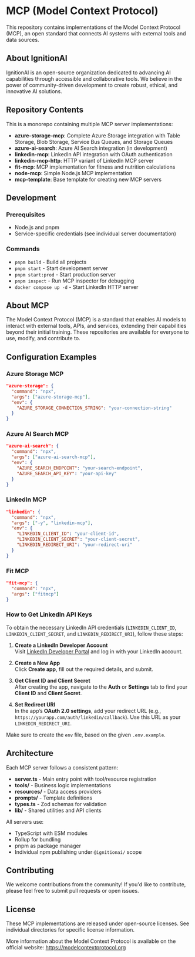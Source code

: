# MCP (Model Context Protocol)

This repository contains implementations of the Model Context Protocol (MCP), an open standard that connects AI systems with external tools and data sources.

## About IgnitionAI

IgnitionAI is an open-source organization dedicated to advancing AI capabilities through accessible and collaborative tools. We believe in the power of community-driven development to create robust, ethical, and innovative AI solutions.

## Repository Contents

This is a monorepo containing multiple MCP server implementations:

- **azure-storage-mcp**: Complete Azure Storage integration with Table Storage, Blob Storage, Service Bus Queues, and Storage Queues
- **azure-ai-search**: Azure AI Search integration (in development)
- **linkedin-mcp**: LinkedIn API integration with OAuth authentication
- **linkedin-mcp-http**: HTTP variant of LinkedIn MCP server
- **fit-mcp**: MCP implementation for fitness and nutrition calculations
- **node-mcp**: Simple Node.js MCP implementation
- **mcp-template**: Base template for creating new MCP servers

## Development

### Prerequisites
- Node.js and pnpm
- Service-specific credentials (see individual server documentation)

### Commands
- `pnpm build` - Build all projects
- `pnpm start` - Start development server
- `pnpm start:prod` - Start production server
- `pnpm inspect` - Run MCP inspector for debugging
- `docker compose up -d` - Start LinkedIn HTTP server

## About MCP

The Model Context Protocol (MCP) is a standard that enables AI models to interact with external tools, APIs, and services, extending their capabilities beyond their initial training. These repositories are available for everyone to use, modify, and contribute to.

## Configuration Examples

### Azure Storage MCP
```json
"azure-storage": {
  "command": "npx",
  "args": ["azure-storage-mcp"],
  "env": {
    "AZURE_STORAGE_CONNECTION_STRING": "your-connection-string"
  }
}
```

### Azure AI Search MCP
```json
"azure-ai-search": {
  "command": "npx",
  "args": ["azure-ai-search-mcp"],
  "env": {
    "AZURE_SEARCH_ENDPOINT": "your-search-endpoint",
    "AZURE_SEARCH_API_KEY": "your-api-key"
  }
}
```

### LinkedIn MCP
```json
"linkedin": {
  "command": "npx",
  "args": ["-y", "linkedin-mcp"],
  "env": {
    "LINKEDIN_CLIENT_ID": "your-client-id",
    "LINKEDIN_CLIENT_SECRET": "your-client-secret",
    "LINKEDIN_REDIRECT_URI": "your-redirect-uri"
  }
}
```

### Fit MCP
```json
"fit-mcp": {
  "command": "npx",
  "args": ["fitmcp"]
}
```

### How to Get LinkedIn API Keys
To obtain the necessary LinkedIn API credentials (`LINKEDIN_CLIENT_ID`, `LINKEDIN_CLIENT_SECRET`, and `LINKEDIN_REDIRECT_URI`), follow these steps:

1. **Create a LinkedIn Developer Account**  
   Visit [LinkedIn Developer Portal](https://www.linkedin.com/developers/) and log in with your LinkedIn account.

2. **Create a New App**  
   Click **Create app**, fill out the required details, and submit.

3. **Get Client ID and Client Secret**  
   After creating the app, navigate to the **Auth** or **Settings** tab to find your **Client ID** and **Client Secret**.

4. **Set Redirect URI**  
   In the app’s **OAuth 2.0 settings**, add your redirect URL (e.g., `https://yourapp.com/auth/linkedin/callback`). Use this URL as your `LINKEDIN_REDIRECT_URI`.

Make sure to create the `env` file, based on the given `.env.example`.

## Architecture

Each MCP server follows a consistent pattern:
- **server.ts** - Main entry point with tool/resource registration
- **tools/** - Business logic implementations  
- **resources/** - Data access providers
- **prompts/** - Template definitions
- **types.ts** - Zod schemas for validation
- **lib/** - Shared utilities and API clients

All servers use:
- TypeScript with ESM modules
- Rollup for bundling
- pnpm as package manager
- Individual npm publishing under `@ignitionai/` scope

## Contributing

We welcome contributions from the community! If you'd like to contribute, please feel free to submit pull requests or open issues.

## License

These MCP implementations are released under open-source licenses. See individual directories for specific license information.

More information about the Model Context Protocol is available on the official website: https://modelcontextprotocol.org
